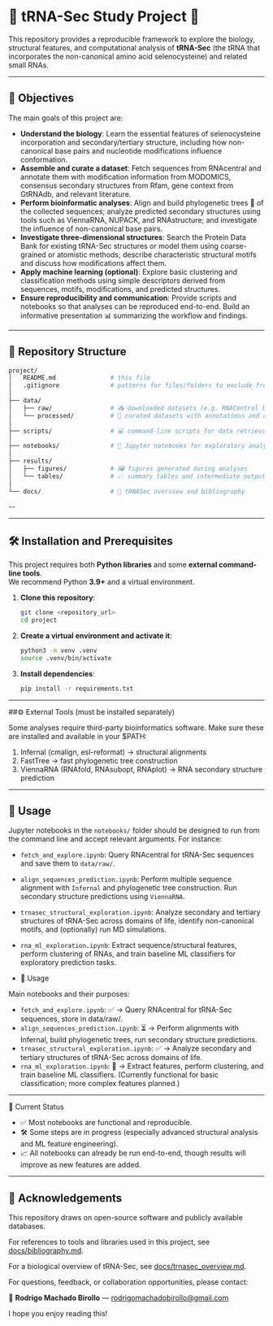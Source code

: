 # 🧬 tRNA-Sec Study Project 🔬

This repository provides a reproducible framework to explore the biology, structural features, and computational analysis of **tRNA-Sec** (the tRNA that incorporates the non-canonical amino acid selenocysteine) and related small RNAs.

---

## 🎯 Objectives

The main goals of this project are:

-   **Understand the biology**: Learn the essential features of selenocysteine incorporation and secondary/tertiary structure, including how non-canonical base pairs and nucleotide modifications influence conformation.
-   **Assemble and curate a dataset**: Fetch sequences from RNAcentral and annotate them with modification information from MODOMICS, consensus secondary structures from Rfam, gene context from GtRNAdb, and relevant literature.
-   **Perform bioinformatic analyses**: Align and build phylogenetic trees 🌳 of the collected sequences; analyze predicted secondary structures using tools such as ViennaRNA, NUPACK, and RNAstructure; and investigate the influence of non-canonical base pairs.
-   **Investigate three-dimensional structures**: Search the Protein Data Bank for existing tRNA-Sec structures or model them using coarse-grained or atomistic methods; describe characteristic structural motifs and discuss how modifications affect them.
-   **Apply machine learning (optional)**: Explore basic clustering and classification methods using simple descriptors derived from sequences, motifs, modifications, and predicted structures.
-   **Ensure reproducibility and communication**: Provide scripts and notebooks so that analyses can be reproduced end-to-end. Build an informative presentation 📊 summarizing the workflow and findings.

---

## 📁 Repository Structure

```bash
project/
│   README.md               # this file
│   .gitignore              # patterns for files/folders to exclude from version control
│
├── data/
│   ├── raw/                # 📥 downloaded datasets (e.g. RNACentral tRNA-Sec sequences modification table)
│   └── processed/          # 🧼 curated datasets with annotations and derived features
│
├── scripts/                # 💻 command-line scripts for data retrieval, cleaning and analysis
│
├── notebooks/              # 📝 Jupyter notebooks for exploratory analyses, alignments and visualisation
│
├── results/
│   ├── figures/            # 🖼️ figures generated during analyses
│   └── tables/             # 📈 summary tables and intermediate outputs
│
└── docs/                   # 📄 tRNASec overview and bibliography
```

--

---

## 🛠️ Installation and Prerequisites

This project requires both **Python libraries** and some **external command-line tools**.  
We recommend Python **3.9+** and a virtual environment.

1.  **Clone this repository**:
    ```bash
    git clone <repository_url>
    cd project
    ```
2.  **Create a virtual environment and activate it**:
    ```bash
    python3 -m venv .venv
    source .venv/bin/activate
    ```
3.  **Install dependencies**:
    ```bash
    pip install -r requirements.txt
    ```
---
##⚙️ External Tools (must be installed separately)

Some analyses require third-party bioinformatics software. Make sure these are installed and available in your $PATH:

1. Infernal (cmalign, esl-reformat) → structural alignments
2. FastTree → fast phylogenetic tree construction
3. ViennaRNA (RNAfold, RNAsubopt, RNAplot) → RNA secondary structure prediction
---

## 🚀 Usage

Jupyter notebooks in the `notebooks/` folder should be designed to run from the command line and accept relevant arguments. For instance:

-   `fetch_and_explore.ipynb`: Query RNAcentral for tRNA-Sec sequences and save them to `data/raw/`.
-   `align_sequences_prediction.ipynb`: Perform multiple sequence alignment with `Infernal` and phylogenetic tree construction. Run secondary structure predictions using `ViennaRNA`.
-   `trnasec_structural_exploration.ipynb`: Analyze secondary and tertiary structures of tRNA-Sec across domains of life, identify non-canonical motifs, and (optionally) run MD simulations.
- `rna_ml_exploration.ipynb`: Extract sequence/structural features, perform clustering of RNAs, and train baseline ML classifiers for exploratory prediction tasks.

- 🚀 Usage

Main notebooks and their purposes:

-   `fetch_and_explore.ipynb`:  ✅ → Query RNAcentral for tRNA-Sec sequences, store in data/raw/.
-   `align_sequences_prediction.ipynb`: ⏳ → Perform alignments with Infernal, build phylogenetic trees, run secondary structure predictions.
-   `trnasec_structural_exploration.ipynb`: ✅ → Analyze secondary and tertiary structures of tRNA-Sec across domains of life.
-   `rna_ml_exploration.ipynb`: 🚧 → Extract features, perform clustering, and train baseline ML classifiers. (Currently functional for basic classification; more complex features planned.)
---
📌 Current Status

-  ✅ Most notebooks are functional and reproducible.
-  🛠️ Some steps are in progress (especially advanced structural analysis and ML feature engineering).
-  📈 All notebooks can already be run end-to-end, though results will improve as new features are added.

---

## 🙏 Acknowledgements

This repository draws on open-source software and publicly available databases.  

For references to tools and libraries used in this project, see [docs/bibliography.md](docs/bibliography.md).

For a biological overview of tRNA-Sec, see [docs/trnasec_overview.md](docs/trnasec_overview.md).


For questions, feedback, or collaboration opportunities, please contact:  

📧 **Rodrigo Machado Birollo** — rodrigomachadobirollo@gmail.com


I hope you enjoy reading this!




